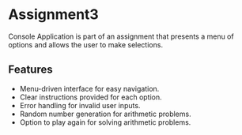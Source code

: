 # Assignment3
Console Application is part of an assignment that presents a menu of options and allows the user to make selections.

## Features

- Menu-driven interface for easy navigation.
- Clear instructions provided for each option.
- Error handling for invalid user inputs.
- Random number generation for arithmetic problems.
- Option to play again for solving arithmetic problems.
